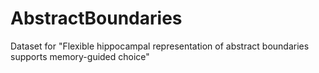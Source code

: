 # AbstractBoundaries
Dataset for "Flexible hippocampal representation of abstract boundaries supports memory-guided choice"
